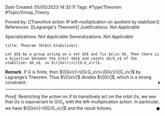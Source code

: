 <div class="topSpace"></div>

Date Created: 05/05/2023 14:32:11
Tags: #Type/Theorem #Topic/Group_Theory

Proved by: [[Transitive action iff left-multiplication on quotient by stabilizer]]
References: [[Lagrange's Theorem]]
Justifications: <i>Not Applicable</i>

Specializations: <i>Not Applicable</i>
Generalizations: <i>Not Applicable</i>

``` ad-Theorem
title: Theorem (Orbit-Stabilizer).

Let $G$ be a group acting on a set $X$ and fix $x\in X$. Then there is a bijection between the orbit $Gx$ and cosets $G/G_x$ of the stabilizer $G_x$, so $\l|Gx\r|=\l[G:G_x\r]$.

```

<b>Remark.</b> If $G$ is finite, then $\l|Gx\r|=\l[G:G_x\r]=\l|G\r|/\l|G_x\r|$ by Lagrange$\textrm{'}$s Theorem. Thus $\l|Gx\r|$ divides $\l|G\r|$, which is a strong constraint.<span style="float:right;">$\blacklozenge$</span>

---

<i>Proof.</i> Restricting the action on $X$ to transitively act on the orbit $Gx$, we see that $Gx$ is equivariant to $G/G_x$ with the left-multiplication action. In particular, we have $\l|Gx\r|=\l|G/G_x\r|$ and the result follows.<span style="float:right;">$\blacksquare$</span>
